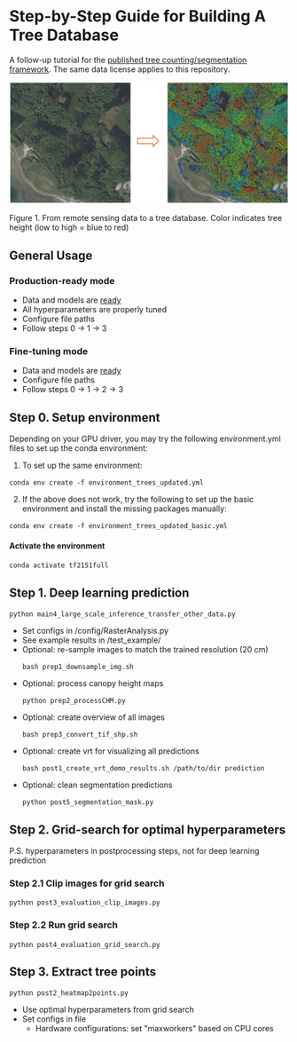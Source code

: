 # Step-by-Step Guide for Building A Tree Database 

A follow-up tutorial for the [published tree counting/segmentation framework](https://github.com/sizhuoli/TreeCountSegHeight 'link to the original repository'). The same data license applies to this repository.



![Figure 1](figures/fig1.png)

Figure 1. From remote sensing data to a tree database. Color indicates tree height (low to high = blue to red)


## General Usage

### Production-ready mode

* Data and models are [ready](https://drive.google.com/file/d/1ZNibrh6pa4-cjXLawua6L96fOKS3uwbn/view?usp=sharing)
* All hyperparameters are properly tuned
* Configure file paths
* Follow steps 0 -> 1 -> 3

### Fine-tuning mode

* Data and models are [ready](https://drive.google.com/file/d/1ZNibrh6pa4-cjXLawua6L96fOKS3uwbn/view?usp=sharing)
* Configure file paths
* Follow steps 0 -> 1 -> 2 -> 3


## Step 0. Setup environment
Depending on your GPU driver, you may try the following environment.yml files to set up the conda environment:

1. To set up the same environment:
```
conda env create -f environment_trees_updated.yml
```

2. If the above does not work, try the following to set up the basic environment and install the missing packages manually:


```
conda env create -f environment_trees_updated_basic.yml
```



#### Activate the environment

```
conda activate tf2151full
```

## Step 1. Deep learning prediction


```
python main4_large_scale_inference_transfer_other_data.py
```

* Set configs in /config/RasterAnalysis.py
* See example results in /test_example/
* Optional: re-sample images to match the trained resolution (20 cm)
    ```
    bash prep1_downsample_img.sh
    ```
* Optional: process canopy height maps
    ```
    python prep2_processCHM.py
    ```
* Optional: create overview of all images
    ```
    bash prep3_convert_tif_shp.sh
    ```
* Optional: create vrt for visualizing all predictions
    ```
    bash post1_create_vrt_demo_results.sh /path/to/dir prediction
    ```
* Optional: clean segmentation predictions
    ```
    python post5_segmentation_mask.py
    ```


## Step 2. Grid-search for optimal hyperparameters

P.S. hyperparameters in postprocessing steps, not for deep learning prediction

### Step 2.1 Clip images for grid search

    python post3_evaluation_clip_images.py

### Step 2.2 Run grid search

    python post4_evaluation_grid_search.py

## Step 3. Extract tree points

    python post2_heatmap2points.py

* Use optimal hyperparameters from grid search
* Set configs in file
  * Hardware configurations: set "maxworkers" based on CPU cores



